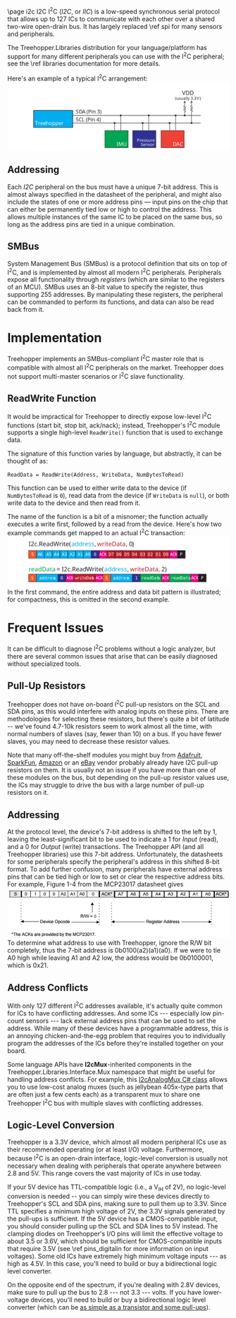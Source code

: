 \page i2c I2C
I<sup>2</sup>C (<i>I2C</i>, or <i>IIC</i>) is a low-speed synchronous serial protocol that allows up to 127 ICs to communicate with each other over a shared two-wire open-drain bus. It has largely replaced \ref spi for many sensors and peripherals.

The Treehopper.Libraries distribution for your language/platform has support for many different peripherals you can use with the I<sup>2</sup>C peripheral; see the \ref libraries documentation for more details.

Here's an example of a typical I<sup>2</sup>C arrangement:
![Typical I2C interfacing with Treehopper](images/i2c-overview.svg)

## Addressing
Each <i>I2C</i> peripheral on the bus must have a unique 7-bit address. This is almost always specified in the datasheet of the peripheral, and might also include the states of one or more address pins — input pins on the chip that can either be permanently tied low or high to control the address. This allows multiple instances of the same IC to be placed on the same bus, so long as the address pins are tied in a unique combination. 

## SMBus
System Management Bus (SMBus) is a protocol definition that sits on top of I<sup>2</sup>C, and is implemented by almost all modern I<sup>2</sup>C peripherals. Peripherals expose all functionality through <i>registers</i> (which are similar to the registers of an MCU). SMBus uses an 8-bit value to specify the register, thus supporting 255 addresses. By manipulating these registers, the peripheral can be commanded to perform its functions, and data can also be read back from it.

# Implementation
Treehopper implements an SMBus-compliant I<sup>2</sup>C master role that is compatible with almost all I<sup>2</sup>C peripherals on the market. Treehopper does not support multi-master scenarios or I<sup>2</sup>C slave functionality.

## ReadWrite Function
It would be impractical for Treehopper to directly expose low-level I<sup>2</sup>C functions (start bit, stop bit, ack/nack); instead, Treehopper's I<sup>2</sup>C module supports a single high-level `ReadWrite()` function that is used to exchange data.

The signature of this function varies by language, but abstractly, it can be thought of as:

    ReadData = ReadWrite(Address, WriteData, NumBytesToRead)

This function can be used to either write data to the device (if `NumBytesToRead` is `0`), read data from the device (if `WriteData` is `null`), or both write data to the device and then read from it. 

The name of the function is a bit of a misnomer; the function actually executes a write first, followed by a read from the device. Here's how two example commands get mapped to an actual I<sup>2</sup>C transaction:
![ReadWrite function maps to a standard SMBus-compatible transaction](images/i2c-function-mapping.svg)
In the first command, the entire address and data bit pattern is illustrated; for compactness, this is omitted in the second example.

# Frequent Issues
It can be difficult to diagnose I<sup>2</sup>C problems without a logic analyzer, but there are several common issues that arise that can be easily diagnosed without specialized tools.

## Pull-Up Resistors
Treehopper does not have on-board I<sup>2</sup>C pull-up resistors on the SCL and SDA pins, as this would interfere with analog inputs on these pins. There are methodologies for selecting these resistors, but there's quite a bit of latitude -- we've found 4.7-10k resistors seem to work almost all the time, with normal numbers of slaves (say, fewer than 10) on a bus. If you have fewer slaves, you may need to decrease these resistor values.

Note that many off-the-shelf modules you might buy from [Adafruit](https://www.adafruit.com), [SparkFun](https://www.sparkfun.com), [Amazon](https://www.amazon.com/)</a> or an [eBay](https://www.ebay.com/) vendor probably already have I2C pull-up resistors on them. It is usually not an issue if you have more than one of these modules on the bus, but depending on the pull-up resistor values use, the ICs may struggle to drive the bus with a large number of pull-up resistors on it.

## Addressing
At the protocol level, the device's 7-bit address is shifted to the left by 1, leaving the least-significant bit to be used to indicate a 1 for <i>Input</i> (read), and a 0 for <i>Output</i> (write) transactions. The Treehopper API (and all Treehopper libraries) use this 7-bit address. Unfortunately, the datasheets for some peripherals specify the peripheral's address in this shifted 8-bit format. To add further confusion, many peripherals have external address pins that can be tied high or low to set or clear the respective address bits. For example, Figure 1-4 from the MCP23017 datasheet gives
![MCP23017 address](images/mcp23017.png)
To determine what address to use with Treehopper, ignore the R/W bit completely, thus the 7-bit address is 0b0100(a2)(a1)(a0). If we were to tie A0 high while leaving A1 and A2 low, the address would be 0b0100001, which is 0x21.

## Address Conflicts
With only 127 different I<sup>2</sup>C addresses available, it's actually quite common for ICs to have conflicting addresses. And some ICs --- especially low pin-count sensors --- lack external address pins that can be used to set the address. While many of these devices have a programmable address, this is an annoying chicken-and-the-egg problem that requires you to individually program the addresses of the ICs before they're installed together on your board.

Some language APIs have <b>I2cMux</b>-inherited components in the Treehopper.Libraries.Interface.Mux namespace that might be useful for handling address conflicts. For example, this [I2cAnalogMux C# class](/Documentation/C-Sharp/class_treehopper_1_1_libraries_1_1_interface_1_1_mux_1_1_i2c_analog_mux.html) allows you to use low-cost analog muxes (such as jellybean 405x-type parts that are often just a few cents each) as a transparent mux to share one Treehopper I<sup>2</sup>C bus with multiple slaves with conflicting addresses. 

## Logic-Level Conversion
Treehopper is a 3.3V device, which almost all modern peripheral ICs use as their recommended operating (or at least I/O) voltage. Furthermore, because I<sup>2</sup>C is an open-drain interface, logic-level conversion is usually not necessary when dealing with peripherals that operate anywhere between 2.8 and 5V. This range covers the vast majority of ICs in use today.

If your 5V device has TTL-compatible logic (i.e., a V<sub>IH</sub> of 2V), no logic-level conversion is needed -- you can simply wire these devices directly to Treehopper's SCL and SDA pins, making sure to pull them up to 3.3V. Since TTL specifies a minimum high voltage of 2V, the 3.3V signals generated by the pull-ups is sufficient. If the 5V device has a CMOS-compatible input, you should consider pulling up the SCL and SDA lines to 5V instead. The clamping diodes on Treehopper's I/O pins will limit the effective voltage to about 3.5 or 3.6V, which should be sufficient for CMOS-compatible inputs that require 3.5V (see \ref pins_digitalin for more information on input voltages). Some old ICs have extremely high minimum voltage inputs --- as high as 4.5V. In this case, you'll need to build or buy a bidirectional logic level converter.

On the opposite end of the spectrum, if you're dealing with 2.8V devices, make sure to pull up the bus to 2.8 --- not 3.3 --- volts. If you have lower-voltage devices, you'll need to build or buy a bidirectional logic level converter (which can be [as simple as a transistor and some pull-ups](http://www.nxp.com/documents/application_note/AN10441.pdf)). 